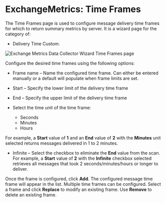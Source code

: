 # ExchangeMetrics: Time Frames

The Time Frames page is used to configure message delivery time frames for which to return summary metrics by server. It is a wizard page for the category of:

- Delivery Time Custom.

![Exchange Metrics Data Collector Wizard Time Frames page](/img/product_docs/accessanalyzer/enterpriseauditor/admin/datacollector/exchangemetrics/timeframes.png)

Configure the desired time frames using the following options:

- Frame name – Name the configured time frame. Can either be entered manually or a default will populate when frame limits are set.
- Start – Specify the lower limit of the delivery time frame
- End – Specify the upper limit of the delivery time frame
- Select the time unit of the time frame:

  - Seconds
  - Minutes
  - Hours

For example, a __Start__ value of __1__ and an __End__ value of __2__ with the __Minutes__ unit selected returns messages delivered in 1 to 2 minutes.

- Infinite – Select the checkbox to eliminate the __End__ value from the scan. For example, a __Start__ value of __2__ with the __Infinite__ checkbox selected retrieves all messages that took 2 seconds/minutes/hours or longer to deliver.

Once the frame is configured, click __Add__. The configured message time frame will appear in the list. Multiple time frames can be configured. Select a frame and click __Replace__ to modify an existing frame. Use __Remove__ to delete an existing frame.
